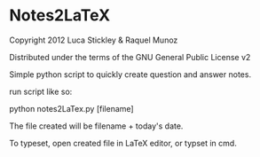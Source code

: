 Notes2LaTeX
===========

Copyright 2012 Luca Stickley & Raquel Munoz

Distributed under the terms of the GNU General Public License v2



Simple python script to quickly create question and answer notes.


run script like so:

python notes2LaTex.py [filename]




The file created will be filename + today's date.

To typeset, open created file in LaTeX editor, or typset in cmd.

